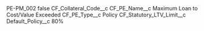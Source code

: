 <?xml version="1.0" encoding="UTF-8"?>
<CustomMetadata xmlns="http://soap.sforce.com/2006/04/metadata" xmlns:xsi="http://www.w3.org/2001/XMLSchema-instance" xmlns:xsd="http://www.w3.org/2001/XMLSchema">
    <label>PE-PM_002</label>
    <protected>false</protected>
    <values>
        <field>CF_Collateral_Code__c</field>
        <value xsi:nil="true"/>
    </values>
    <values>
        <field>CF_PE_Name__c</field>
        <value xsi:type="xsd:string">Maximum Loan to Cost/Value Exceeded</value>
    </values>
    <values>
        <field>CF_PE_Type__c</field>
        <value xsi:type="xsd:string">Policy</value>
    </values>
    <values>
        <field>CF_Statutory_LTV_Limit__c</field>
        <value xsi:nil="true"/>
    </values>
    <values>
        <field>Default_Policy__c</field>
        <value xsi:type="xsd:string">80%</value>
    </values>
</CustomMetadata>
